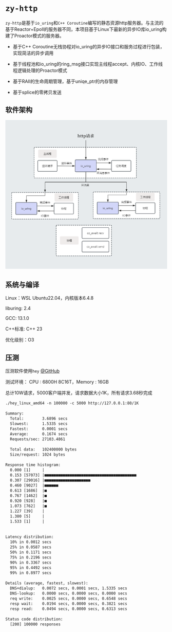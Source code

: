 # `zy-http`

`zy-http`是基于`io_uring`和`C++ Coroutine`编写的静态资源http服务器。与主流的基于Reactor+Epoll的服务器不同，本项目基于Linux下最新的异步IO库io_uring构建了Proactor模式的服务器。

- 基于C++ Coroutine无栈协程对io_uring的异步IO接口和服务过程进行包装，实现简洁的异步调用

- 基于线程池和io_uring的ring_msg接口实现主线程accept、内核IO、工作线程逻辑处理的Proactor模式

- 基于RAII的生命周期管理，基于uniqe_ptr的内存管理

- 基于splice的零拷贝发送


## 软件架构

![](./image.png)

## 系统与编译

Linux：WSL Ubuntu22.04，内核版本6.4.8

liburing: 2.4

GCC: 13.1.0

C++标准: C++ 23

优化级别：O3

## 压测

压测软件使用`hey` [@GitHub](https://github.com/rakyll/hey)

测试环境： CPU : 6800H 8C16T，Memory : 16GB

总计10W请求，5000客户端并发，请求数据大小1K，所有请求3.68秒完成


```console
./hey_linux_amd64 -n 100000 -c 5000 http://127.0.0.1:80/1K

Summary:
  Total:        3.6896 secs
  Slowest:      1.5335 secs
  Fastest:      0.0001 secs
  Average:      0.1674 secs
  Requests/sec: 27103.4861
  
  Total data:   102400000 bytes
  Size/request: 1024 bytes

Response time histogram:
  0.000 [1]     |
  0.153 [57073] |■■■■■■■■■■■■■■■■■■■■■■■■■■■■■■■■■■■■■■■■
  0.307 [29016] |■■■■■■■■■■■■■■■■■■■■
  0.460 [9027]  |■■■■■■
  0.613 [1686]  |■
  0.767 [1462]  |■
  0.920 [928]   |■
  1.073 [762]   |■
  1.227 [39]    |
  1.380 [5]     |
  1.533 [1]     |


Latency distribution:
  10% in 0.0012 secs
  25% in 0.0587 secs
  50% in 0.1171 secs
  75% in 0.2196 secs
  90% in 0.3367 secs
  95% in 0.4492 secs
  99% in 0.8977 secs

Details (average, fastest, slowest):
  DNS+dialup:   0.0072 secs, 0.0001 secs, 1.5335 secs
  DNS-lookup:   0.0000 secs, 0.0000 secs, 0.0000 secs
  req write:    0.0025 secs, 0.0000 secs, 0.6548 secs
  resp wait:    0.0194 secs, 0.0000 secs, 0.3821 secs
  resp read:    0.0494 secs, 0.0000 secs, 0.6313 secs

Status code distribution:
  [200] 100000 responses

```